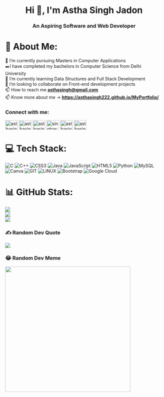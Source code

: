 <h1 align="center">Hi 👋, I'm Astha Singh Jadon</h1>
<h3 align="center">An  Aspiring Software and Web Developer</h3>

# 💫 About Me:
🔭 I’m currently pursuing Masters in Computer Applications <br>✒️I have completed my bachelors in Computer Science from Delhi University<br>🌱 I’m currently learning Data Structures and Full Stack Development<br>👯 I’m looking to collaborate on Front-end development projects <br>📫 How to reach me **asthasingh@gmail.com**<br>📫 Know more about me -> 
**https://asthasingh222.github.io/MyPortfolio/**

<h3 align="left">Connect with me:</h3>
<p align="left">
<a href="https://linkedin.com/in/asthasingh222" target="blank"><img align="center" src="https://raw.githubusercontent.com/rahuldkjain/github-profile-readme-generator/master/src/images/icons/Social/linked-in-alt.svg" alt="asthasingh222" height="30" width="40" /></a>
<a href="https://www.codechef.com/users/asthasingh123" target="blank"><img align="center" src="https://cdn.jsdelivr.net/npm/simple-icons@3.1.0/icons/codechef.svg" alt="asthasingh123" height="30" width="40" /></a>
<a href="https://www.hackerrank.com/asthasinghaku" target="blank"><img align="center" src="https://raw.githubusercontent.com/rahuldkjain/github-profile-readme-generator/master/src/images/icons/Social/hackerrank.svg" alt="asthasinghaku" height="30" width="40" /></a>
<a href="https://codeforces.com/profile/singhastha" target="blank"><img align="center" src="https://raw.githubusercontent.com/rahuldkjain/github-profile-readme-generator/master/src/images/icons/Social/codeforces.svg" alt="singhastha" height="30" width="40" /></a>
<a href="https://www.leetcode.com/asthasinghaku" target="blank"><img align="center" src="https://raw.githubusercontent.com/rahuldkjain/github-profile-readme-generator/master/src/images/icons/Social/leet-code.svg" alt="asthasinghaku" height="30" width="40" /></a>
<a href="https://auth.geeksforgeeks.org/user/asthasinghaku" target="blank"><img align="center" src="https://raw.githubusercontent.com/rahuldkjain/github-profile-readme-generator/master/src/images/icons/Social/geeks-for-geeks.svg" alt="asthasinghaku" height="30" width="40" /></a>
</p>


# 💻 Tech Stack:
![C](https://img.shields.io/badge/c-%2300599C.svg?style=for-the-badge&logo=c&logoColor=white) ![C++](https://img.shields.io/badge/c++-%2300599C.svg?style=for-the-badge&logo=c%2B%2B&logoColor=white) ![CSS3](https://img.shields.io/badge/css3-%231572B6.svg?style=for-the-badge&logo=css3&logoColor=white) ![Java](https://img.shields.io/badge/java-%23ED8B00.svg?style=for-the-badge&logo=openjdk&logoColor=white) ![JavaScript](https://img.shields.io/badge/javascript-%23323330.svg?style=for-the-badge&logo=javascript&logoColor=%23F7DF1E) ![HTML5](https://img.shields.io/badge/html5-%23E34F26.svg?style=for-the-badge&logo=html5&logoColor=white) ![Python](https://img.shields.io/badge/python-3670A0?style=for-the-badge&logo=python&logoColor=ffdd54) ![MySQL](https://img.shields.io/badge/mysql-%2300000f.svg?style=for-the-badge&logo=mysql&logoColor=white) ![Canva](https://img.shields.io/badge/Canva-%2300C4CC.svg?style=for-the-badge&logo=Canva&logoColor=white) ![GIT](https://img.shields.io/badge/Git-fc6d26?style=for-the-badge&logo=git&logoColor=white) ![LINUX](https://img.shields.io/badge/Linux-FCC624?style=for-the-badge&logo=linux&logoColor=black) ![Bootstrap](https://img.shields.io/badge/bootstrap-%238511FA.svg?style=for-the-badge&logo=bootstrap&logoColor=white) ![Google Cloud](https://img.shields.io/badge/GoogleCloud-%234285F4.svg?style=for-the-badge&logo=google-cloud&logoColor=white)
# 📊 GitHub Stats:
![](https://github-readme-stats.vercel.app/api?username=Asthasingh222&theme=chartreuse-dark&hide_border=false&include_all_commits=true&count_private=false)<br/>
![](https://github-readme-streak-stats.herokuapp.com/?user=Asthasingh222&theme=chartreuse-dark&hide_border=false)<br/>
![](https://github-readme-stats.vercel.app/api/top-langs/?username=Asthasingh222&theme=chartreuse-dark&hide_border=false&include_all_commits=true&count_private=false&layout=compact)


### ✍️ Random Dev Quote
![](https://quotes-github-readme.vercel.app/api?type=horizontal&theme=tokyonight)

### 😂 Random Dev Meme
<img src='https://randommeme-five.vercel.app/' style="height: 400px;"/>

<!-- Proudly created with GPRM ( https://gprm.itsvg.in ) -->
